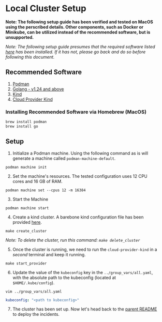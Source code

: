 # Local Cluster Setup

__Note: The following setup guide has been verified and tested on MacOS using the perscribed details. Other components, such as Docker or Minikube, can be utilized instead of the recommended software, but is unsupported.__

_Note: The following setup guide presumes that the required software listed [here](./README.md#required-software) has been installed. If it has not, please go back and do so before following this document._

## Recommended Software

1. [Podman](https://podman.io/)
2. [Golang - v1.24 and above](https://go.dev/)
2. [Kind](https://kind.sigs.k8s.io/)
3. [Cloud Provider Kind](https://github.com/kubernetes-sigs/cloud-provider-kind)

### Installing Recommended Software via Homebrew (MacOS)

```bash
brew install podman
brew install go
```

## Setup

1.  Initialize a Podman machine. Using the following command as is will generate a machine called `podman-machine-default`.
```shell
podman machine init
```

2. Set the machine's resources. The tested configuration uses 12 CPU cores and 16 GB of RAM.
```shell
podman machine set --cpus 12 -m 16384
```

3. Start the Machine
```shell
podman machine start
```

4. Create a kind cluster. A barebone kind configuration file has been provided [here](./kind-config.yaml).
```shell
make create_cluster
```

_Note: To delete the cluster, run this command: `make delete_cluster`_

5. Once the cluster is running, we need to run the `cloud-provider-kind` in a *second* terminal and keep it running.
```shell
make start_provider
```

6. Update the value of the `kubeconfig` key in the `../group_vars/all.yaml`, with the absolute path to the kubeconfig (located at `$HOME/.kube/config`).
```shell
vim ../group_vars/all.yaml
```

```yaml
kubeconfig: "<path to kubeconfig>"
```

7. The cluster has been set up. Now let's head back to the [parent README](../README.md) to deploy the incidents.
